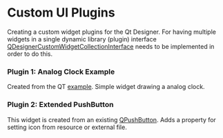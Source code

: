 # Custom UI Plugins

Creating a custom widget plugins for the Qt Designer.
For having multiple widgets in a single dynamic library (plugin) interface 
[QDesignerCustomWidgetCollectionInterface](https://doc.qt.io/qt-5/qdesignercustomwidgetcollectioninterface.html)
needs to be implemented in order to do this.

### Plugin 1: Analog Clock Example

Created from the QT [example](https://doc.qt.io/qt-5/qtdesigner-customwidgetplugin-example.html).
Simple widget drawing a analog clock.

### Plugin 2: Extended PushButton

This widget is created from an existing [QPushButton](https://doc.qt.io/qt-5/qpushbutton.html).
Adds a property for setting icon from resource or external file. 
